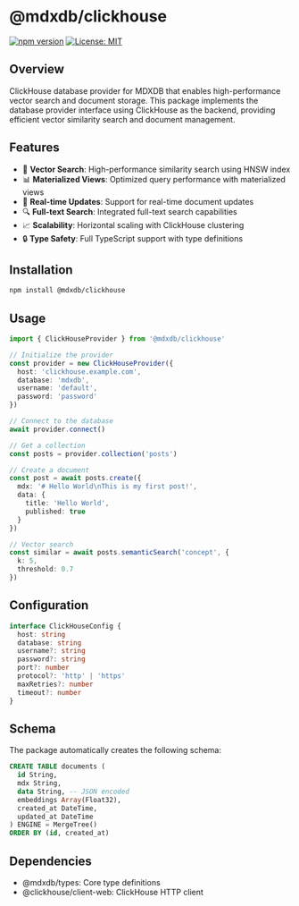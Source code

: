 # @mdxdb/clickhouse

[![npm version](https://badge.fury.io/js/@mdxdb%2Fclickhouse.svg)](https://www.npmjs.com/package/@mdxdb/clickhouse)
[![License: MIT](https://img.shields.io/badge/License-MIT-yellow.svg)](https://opensource.org/licenses/MIT)

## Overview

ClickHouse database provider for MDXDB that enables high-performance vector search and document storage. This package implements the database provider interface using ClickHouse as the backend, providing efficient vector similarity search and document management.

## Features

- 🚀 **Vector Search**: High-performance similarity search using HNSW index
- 📊 **Materialized Views**: Optimized query performance with materialized views
- 🔄 **Real-time Updates**: Support for real-time document updates
- 🔍 **Full-text Search**: Integrated full-text search capabilities
- 📈 **Scalability**: Horizontal scaling with ClickHouse clustering
- 🔒 **Type Safety**: Full TypeScript support with type definitions

## Installation

```bash
npm install @mdxdb/clickhouse
```

## Usage

```typescript
import { ClickHouseProvider } from '@mdxdb/clickhouse'

// Initialize the provider
const provider = new ClickHouseProvider({
  host: 'clickhouse.example.com',
  database: 'mdxdb',
  username: 'default',
  password: 'password'
})

// Connect to the database
await provider.connect()

// Get a collection
const posts = provider.collection('posts')

// Create a document
const post = await posts.create({
  mdx: '# Hello World\nThis is my first post!',
  data: {
    title: 'Hello World',
    published: true
  }
})

// Vector search
const similar = await posts.semanticSearch('concept', {
  k: 5,
  threshold: 0.7
})
```

## Configuration

```typescript
interface ClickHouseConfig {
  host: string
  database: string
  username?: string
  password?: string
  port?: number
  protocol?: 'http' | 'https'
  maxRetries?: number
  timeout?: number
}
```

## Schema

The package automatically creates the following schema:

```sql
CREATE TABLE documents (
  id String,
  mdx String,
  data String, -- JSON encoded
  embeddings Array(Float32),
  created_at DateTime,
  updated_at DateTime
) ENGINE = MergeTree()
ORDER BY (id, created_at)
```

## Dependencies

- @mdxdb/types: Core type definitions
- @clickhouse/client-web: ClickHouse HTTP client

